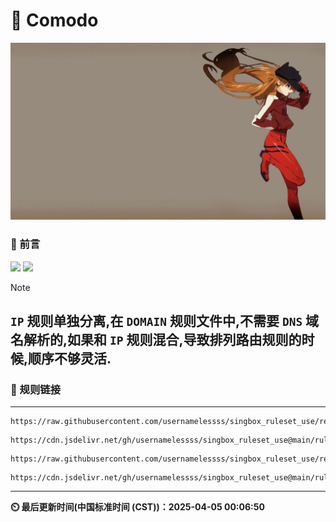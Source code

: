 
# 🧸 Comodo
![](https://raw.githubusercontent.com/usernamelessss/picture-bed/main/images/202504042256831.jpg)
### 📣 前言
![](https://shields.io/badge/-移除重复规则-ff69b4) ![](https://shields.io/badge/-IP&nbsp;规则单独存放不与&nbsp;DOMAIN&nbsp;等混合-green)
> [!NOTE]
**`IP` 规则单独分离,在 `DOMAIN` 规则文件中,不需要 `DNS` 域名解析的,如果和 `IP` 规则混合,导致排列路由规则的时候,顺序不够灵活.**
---

###  🔗 规则链接
---

```url
https://raw.githubusercontent.com/usernamelessss/singbox_ruleset_use/refs/heads/main/rule/Comodo/Comodo_No_IP.json
```

```url
https://cdn.jsdelivr.net/gh/usernamelessss/singbox_ruleset_use@main/rule/Comodo/Comodo_No_IP.json
```

```url
https://raw.githubusercontent.com/usernamelessss/singbox_ruleset_use/refs/heads/main/rule/Comodo/Comodo_No_IP.srs
```

```url
https://cdn.jsdelivr.net/gh/usernamelessss/singbox_ruleset_use@main/rule/Comodo/Comodo_No_IP.srs
```

---
**⏲️ 最后更新时间(中国标准时间 (CST))：2025-04-05 00:06:50**